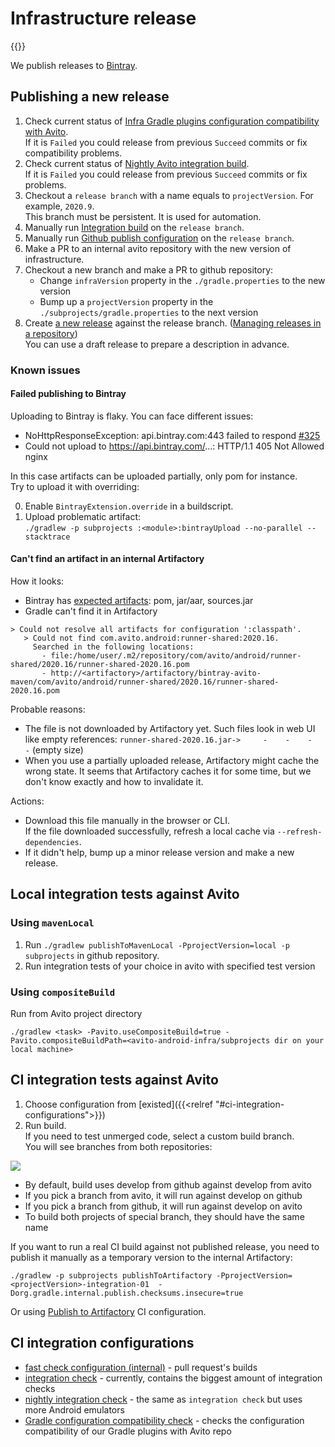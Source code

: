 # Infrastructure release

{{<avito page>}}

We publish releases to [Bintray](https://bintray.com/avito-tech/maven/avito-android).

## Publishing a new release

1. Check current status of [Infra Gradle plugins configuration compatibility with Avito](http://links.k.avito.ru/80).\
If it is `Failed` you could release from previous `Succeed` commits or fix compatibility problems.
1. Check current status of [Nightly Avito integration build](http://links.k.avito.ru/gZ).\
If it is `Failed` you could release from previous `Succeed` commits or fix problems.
1. Checkout a `release branch` with a name equals to `projectVersion`. For example, `2020.9`.\
This branch must be persistent. It is used for automation.
1. Manually run [Integration build](http://links.k.avito.ru/ZA) on the `release branch`.
1. Manually run [Github publish configuration](http://links.k.avito.ru/releaseAvitoTools) on the `release branch`.
1. Make a PR to an internal avito repository with the new version of infrastructure.
1. Checkout a new branch and make a PR to github repository:
    - Change `infraVersion` property in the `./gradle.properties` to the new version 
    - Bump up a `projectVersion` property in the `./subprojects/gradle.properties` to the next version
1. Create [a new release](https://github.com/avito-tech/avito-android/releases/new) against the release branch. 
([Managing releases in a repository](https://help.github.com/en/github/administering-a-repository/managing-releases-in-a-repository))\
You can use a draft release to prepare a description in advance.

### Known issues

#### Failed publishing to Bintray

Uploading to Bintray is flaky. You can face different issues:

- NoHttpResponseException: api.bintray.com:443 failed to respond [#325](https://github.com/bintray/gradle-bintray-plugin/issues/325)
- Could not upload to https://api.bintray.com/...: HTTP/1.1 405 Not Allowed nginx

In this case artifacts can be uploaded partially, only pom for instance.\
Try to upload it with overriding:

0. Enable `BintrayExtension.override` in a buildscript.
0. Upload problematic artifact:\
`./gradlew -p subprojects :<module>:bintrayUpload --no-parallel --stacktrace`

#### Can't find an artifact in an internal Artifactory

How it looks:

- Bintray has [expected artifacts](https://dl.bintray.com/avito/maven/com/avito/android/runner-shared/2020.16/): pom, jar/aar, sources.jar
- Gradle can't find it in Artifactory

```text
> Could not resolve all artifacts for configuration ':classpath'.
   > Could not find com.avito.android:runner-shared:2020.16.
     Searched in the following locations:
       - file:/home/user/.m2/repository/com/avito/android/runner-shared/2020.16/runner-shared-2020.16.pom
       - http://<artifactory>/artifactory/bintray-avito-maven/com/avito/android/runner-shared/2020.16/runner-shared-2020.16.pom
```

Probable reasons:

- The file is not downloaded by Artifactory yet. 
Such files look in web UI like empty references: `runner-shared-2020.16.jar->     -    -    -    -` (empty size)
- When you use a partially uploaded release, Artifactory might cache the wrong state.
It seems that Artifactory caches it for some time, but we don't know exactly and how to invalidate it.

Actions:

- Download this file manually in the browser or CLI.\
If the file downloaded successfully, refresh a local cache via `--refresh-dependencies`.
- If it didn't help, bump up a minor release version and make a new release. 

## Local integration tests against Avito

### Using `mavenLocal`

1. Run `./gradlew publishToMavenLocal -PprojectVersion=local -p subprojects` in github repository.
1. Run integration tests of your choice in avito with specified test version

### Using `compositeBuild`

Run from Avito project directory 

```shell script
./gradlew <task> -Pavito.useCompositeBuild=true -Pavito.compositeBuildPath=<avito-android-infra/subprojects dir on your local machine>
```

## CI integration tests against Avito

1. Choose configuration from [existed]({{<relref "#ci-integration-configurations">}})
1. Run build. \
If you need to test unmerged code, select a custom build branch.\
You will see branches from both repositories:

![](https://user-images.githubusercontent.com/1104540/75977180-e5dd4d80-5eec-11ea-80d3-2f9abd7efd36.png)

- By default, build uses develop from github against develop from avito
- If you pick a branch from avito, it will run against develop on github
- If you pick a branch from github, it will run against develop on avito
- To build both projects of special branch, they should have the same name

If you want to run a real CI build against not published release, 
you need to publish it manually as a temporary version to the internal Artifactory:

```text
./gradlew -p subprojects publishToArtifactory -PprojectVersion=<projectVersion>-integration-01  -Dorg.gradle.internal.publish.checksums.insecure=true
```

Or using [Publish to Artifactory](http://links.k.avito.ru/publishToArtifactoryConfiguration) CI configuration.

## CI integration configurations

- [fast check configuration (internal)](http://links.k.avito.ru/fastCheck) - pull request's builds
- [integration check](http://links.k.avito.ru/ZA) - currently, contains the biggest amount of integration checks
- [nightly integration check](http://links.k.avito.ru/gZ) - the same as `integration check` but uses more Android emulators
- [Gradle configuration compatibility check](http://links.k.avito.ru/80) - checks the configuration compatibility of our Gradle plugins with Avito repo  
